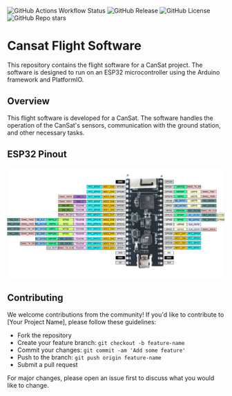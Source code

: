 ![GitHub Actions Workflow Status](https://img.shields.io/github/actions/workflow/status/Gagan-Space/Cansat-Flight-Software/test.yml)
![GitHub Release](https://img.shields.io/github/v/release/Gagan-Space/Cansat-Flight-Software)
![GitHub License](https://img.shields.io/github/license/Gagan-Space/Cansat-Flight-Software)
![GitHub Repo stars](https://img.shields.io/github/stars/Gagan-Space/Cansat-Flight-Software?style=flat)

# Cansat Flight Software
This repository contains the flight software for a CanSat project. The software is designed to run on an ESP32 microcontroller using the Arduino framework and PlatformIO.
## Overview

This flight software is developed for a CanSat. The software handles the operation of the CanSat's sensors, communication with the ground station, and other necessary tasks.

## ESP32 Pinout
![Esp32 Pinout](esp32-pico-kit-1-pinout.png)

## Contributing

We welcome contributions from the community! If you'd like to contribute to [Your Project Name], please follow these guidelines:

- Fork the repository
- Create your feature branch: `git checkout -b feature-name`
- Commit your changes: `git commit -am 'Add some feature'`
- Push to the branch: `git push origin feature-name`
- Submit a pull request

For major changes, please open an issue first to discuss what you would like to change.